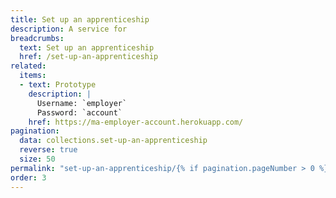 ```yaml
---
title: Set up an apprenticeship
description: A service for 
breadcrumbs:
  text: Set up an apprenticeship
  href: /set-up-an-apprenticeship
related:
  items:
  - text: Prototype
    description: |
      Username: `employer`
      Password: `account`
    href: https://ma-employer-account.herokuapp.com/
pagination:
  data: collections.set-up-an-apprenticeship
  reverse: true
  size: 50
permalink: "set-up-an-apprenticeship/{% if pagination.pageNumber > 0 %}page/{{ pagination.pageNumber + 1 }}{% else %}index{% endif %}.html"
order: 3
---
```

